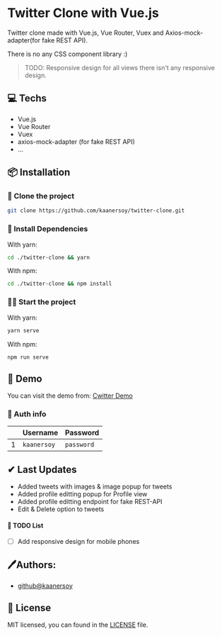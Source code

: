 # Twitter Clone with Vue.js

Twitter clone made with Vue.js, Vue Router, Vuex and Axios-mock-adapter(for fake REST API).

There is no any CSS component library :)

> TODO: Responsive design for all views there isn't any responsive design.

## 💻 Techs

- Vue.js
- Vue Router
- Vuex
- axios-mock-adapter (for fake REST API)
- ...

## 📦 Installation

### 📰 Clone the project

```bash
git clone https://github.com/kaanersoy/twitter-clone.git
```

### 🔻 Install Dependencies

With yarn:
```bash
cd ./twitter-clone && yarn
```

With npm:
```bash
cd ./twitter-clone && npm install
```

### 🏃‍♂️ Start the project

With yarn:
```bash
yarn serve
```

With npm:
```
npm run serve
```

## 🔴 Demo 
You can visit the demo from: [Cwitter Demo](https://cwitter-demo.vercel.app/)

### 🔐 Auth info
|    | Username      | Password      |
| -- | ------------- | ------------- |
| 1  | `kaanersoy`   | `password`    |

## ✔ Last Updates

- Added tweets with images & image popup for tweets
- Added profile editting popup for Profile view
- Added profile editting endpoint for fake REST-API
- Edit & Delete option to tweets

#### 📖 TODO List
- [ ] Add responsive design for mobile phones
## 🖊Authors:

- [github@kaanersoy](https://github.com/kaanersoy)

## 📃 License

MIT licensed, you can found in the [LICENSE](https://github.com/kaanersoy/twitter-clone/blob/master/LICENSE) file.